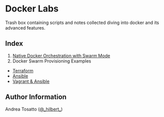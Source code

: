 Docker Labs
===========

Trash box containing scripts and notes collected diving into docker
and its advanced features.

Index
-----

1. [Native Docker Orchestration with Swarm Mode](https://github.com/atosatto/docker-labs/tree/master/swarm-mode)
2. Docker Swarm Provisioning Examples
  - [Terraform](https://github.com/atosatto/docker-labs/tree/master/swarm-mode/terraform)
  - [Ansible](https://github.com/atosatto/docker-labs/tree/master/swarm-mode/ansible)
  - [Vagrant & Ansible](https://github.com/atosatto/docker-labs/tree/master/swarm-mode/vagrant-ansible)

Author Information
------------------

Andrea Tosatto ([@\_hilbert\_](https://twitter.com/_hilbert_))
